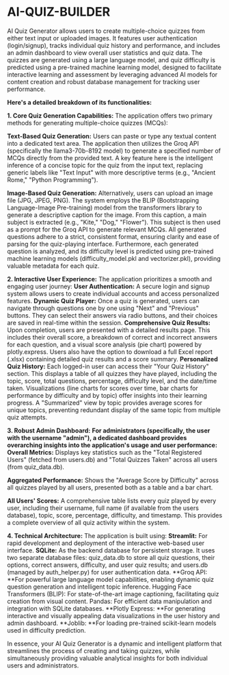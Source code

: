 # AI-QUIZ-BUILDER

AI Quiz Generator allows users to create multiple-choice quizzes from either text input or uploaded images. It features user authentication (login/signup), tracks individual quiz history and performance, and includes an admin dashboard to view overall user statistics and quiz data. The quizzes are generated using a large language model, and quiz difficulty is predicted using a pre-trained machine learning model, designed to facilitate interactive learning and assessment by leveraging advanced AI models for content creation and robust database management for tracking user performance.

**Here's a detailed breakdown of its functionalities:**

**1. Core Quiz Generation Capabilities:**
The application offers two primary methods for generating multiple-choice quizzes (MCQs):

**Text-Based Quiz Generation:** Users can paste or type any textual content into a dedicated text area. The application then utilizes the Groq API (specifically the llama3-70b-8192 model) to generate a specified number of MCQs directly from the provided text. A key feature here is the intelligent inference of a concise topic for the quiz from the input text, replacing generic labels like "Text Input" with more descriptive terms (e.g., "Ancient Rome," "Python Programming").

**Image-Based Quiz Generation:** Alternatively, users can upload an image file (JPG, JPEG, PNG). The system employs the BLIP (Bootstrapping Language-Image Pre-training) model from the transformers library to generate a descriptive caption for the image. From this caption, a main subject is extracted (e.g., "Kite," "Dog," "Flower"). This subject is then used as a prompt for the Groq API to generate relevant MCQs.
All generated questions adhere to a strict, consistent format, ensuring clarity and ease of parsing for the quiz-playing interface. Furthermore, each generated question is analyzed, and its difficulty level is predicted using pre-trained machine learning models (difficulty_model.pkl and vectorizer.pkl), providing valuable metadata for each quiz.

**2. Interactive User Experience:**
The application prioritizes a smooth and engaging user journey:
**User Authentication:** A secure login and signup system allows users to create individual accounts and access personalized features.
**Dynamic Quiz Player:** Once a quiz is generated, users can navigate through questions one by one using "Next" and "Previous" buttons. They can select their answers via radio buttons, and their choices are saved in real-time within the session.
**Comprehensive Quiz Results:** Upon completion, users are presented with a detailed results page. This includes their overall score, a breakdown of correct and incorrect answers for each question, and a visual score analysis (pie chart) powered by plotly.express. Users also have the option to download a full Excel report (.xlsx) containing detailed quiz results and a score summary.
**Personalized Quiz History:** Each logged-in user can access their "Your Quiz History" section. This displays a table of all quizzes they have played, including the topic, score, total questions, percentage, difficulty level, and the date/time taken. Visualizations (line charts for scores over time, bar charts for performance by difficulty and by topic) offer insights into their learning progress. A "Summarized" view by topic provides average scores for unique topics, preventing redundant display of the same topic from multiple quiz attempts.

**3. Robust Admin Dashboard:**
**For administrators (specifically, the user with the username "admin"), a dedicated dashboard provides overarching insights into the application's usage and user performance:
Overall Metrics:** Displays key statistics such as the "Total Registered Users" (fetched from users.db) and "Total Quizzes Taken" across all users (from quiz_data.db).

**Aggregated Performance:** Shows the "Average Score by Difficulty" across all quizzes played by all users, presented both as a table and a bar chart.

**All Users' Scores:** A comprehensive table lists every quiz played by every user, including their username, full name (if available from the users database), topic, score, percentage, difficulty, and timestamp. This provides a complete overview of all quiz activity within the system.

**4. Technical Architecture:**
The application is built using:
**Streamlit:** For rapid development and deployment of the interactive web-based user interface.
**SQLite:** As the backend database for persistent storage. It uses two separate database files: quiz_data.db to store all quiz questions, their options, correct answers, difficulty, and user quiz results; and users.db (managed by auth_helper.py) for user authentication data.
**Groq API: **For powerful large language model capabilities, enabling dynamic quiz question generation and intelligent topic inference.
Hugging Face Transformers (BLIP): For state-of-the-art image captioning, facilitating quiz creation from visual content.
Pandas: For efficient data manipulation and integration with SQLite databases.
**Plotly Express: **For generating interactive and visually appealing data visualizations in the user history and admin dashboard.
**Joblib: **For loading pre-trained scikit-learn models used in difficulty prediction.


In essence, your AI Quiz Generator is a dynamic and intelligent platform that streamlines the process of creating and taking quizzes, while simultaneously providing valuable analytical insights for both individual users and administrators.
